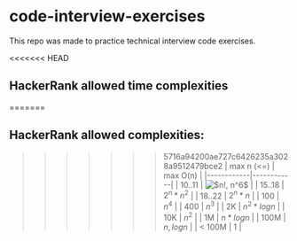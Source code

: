 # code-interview-exercises

This repo was made to practice technical interview code exercises.

<<<<<<< HEAD
## HackerRank allowed time complexities

=======
## HackerRank allowed complexities:
>>>>>>> 5716a94200ae727c6426235a3028a9512479bce2
| max n (<=) |  max O(n)  |
|------------|------------|
|  10..11    |  <img src="https://latex.codecogs.com/gif.latex?$n!,&space;n^6$" title="$n!, n^6$" /> |
|  15..18    | $2^n * n^2$ |
|  18..22    |  $2^n * n$  |
|   100      |    $n^4$    |
|   400      |    $n^3$    |
|    2K      | $n^2 * logn$ |
|   10K      |    $n^2$    |
|    1M      |  $n * logn$  |
|   100M     |  $n, logn$  |
|   < 100M   |     $1$     |
